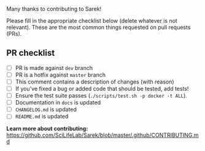 Many thanks to contributing to Sarek!

Please fill in the appropriate checklist below (delete whatever is not relevant).
These are the most common things requested on pull requests (PRs).

## PR checklist
 - [ ] PR is made against `dev` branch
 - [ ] PR is a hotfix against `master` branch
 - [ ] This comment contains a description of changes (with reason)
 - [ ] If you've fixed a bug or added code that should be tested, add tests!
 - [ ] Ensure the test suite passes (`./scripts/test.sh -p docker -t ALL`).
 - [ ] Documentation in `docs` is updated
 - [ ] `CHANGELOG.md` is updated
 - [ ] `README.md` is updated

**Learn more about contributing:** https://github.com/SciLifeLab/Sarek/blob/master/.github/CONTRIBUTING.md
